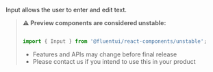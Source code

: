Input allows the user to enter and edit text.

<!-- Don't allow prettier to collapse code block into single line -->
<!-- prettier-ignore -->
> **⚠️ Preview components are considered unstable:**
>
> ```jsx
>
> import { Input } from '@fluentui/react-components/unstable';
>
> ```
>
> - Features and APIs may change before final release
> - Please contact us if you intend to use this in your product
